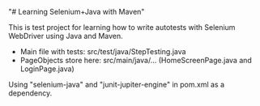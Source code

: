 "# Learning Selenium+Java with Maven"

This is test project for learning how to write autotests with Selenium WebDriver using Java and Maven.

- Main file with tests: src/test/java/StepTesting.java
- PageObjects store here: src/main/java/... (HomeScreenPage.java and LoginPage.java)

Using "selenium-java" and "junit-jupiter-engine" in pom.xml as a dependency.